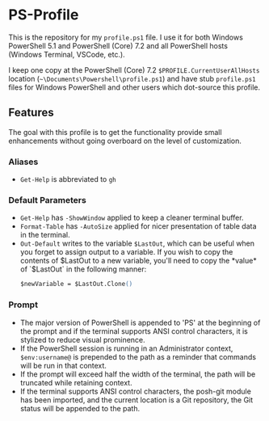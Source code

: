 # PS-Profile

This is the repository for my `profile.ps1` file. I use it for both Windows
PowerShell 5.1 and PowerShell (Core) 7.2 and all PowerShell hosts (Windows
Terminal, VSCode, etc.).

I keep one copy at the PowerShell (Core) 7.2
`$PROFILE.CurrentUserAllHosts` location (`~\Documents\Powershell\profile.ps1`)
and have stub `profile.ps1` files for Windows PowerShell and
other users which dot-source this profile.

## Features

The goal with this profile is to get the functionality provide small
enhancements without going overboard on the level of customization.

### Aliases

- `Get-Help` is abbreviated to `gh`

### Default Parameters

- `Get-Help` has `-ShowWindow` applied to keep a cleaner terminal buffer.
- `Format-Table` has `-AutoSize` applied for nicer presentation of table data in
  the terminal.
- `Out-Default` writes to the variable `$LastOut`, which can be useful when you
  forget to assign output to a variable. If you wish to copy the contents of
  $LastOut to a new variable, you'll need to copy the *value* of `$LastOut` in
  the following manner:
  ```ps
  $newVariable = $LastOut.Clone()
  ```

### Prompt

- The major version of PowerShell is appended to 'PS' at the beginning of the
  prompt and if the terminal supports ANSI control characters, it is stylized to
  reduce visual prominence.
- If the PowerShell session is running in an Administrator context,
  `$env:username@` is prepended to the path as a reminder that commands will be
  run in that context.
- If the prompt will exceed half the width of the terminal, the path will be
  truncated while retaining context.
- If the terminal supports ANSI control characters, the posh-git module has been
  imported, and the current location is a Git repository, the Git status will be
  appended to the path.